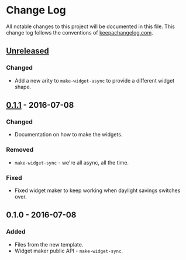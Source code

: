 # Change Log
All notable changes to this project will be documented in this file. This change log follows the conventions of [keepachangelog.com](http://keepachangelog.com/).

## [Unreleased]
### Changed
- Add a new arity to `make-widget-async` to provide a different widget shape.

## [0.1.1] - 2016-07-08
### Changed
- Documentation on how to make the widgets.

### Removed
- `make-widget-sync` - we're all async, all the time.

### Fixed
- Fixed widget maker to keep working when daylight savings switches over.

## 0.1.0 - 2016-07-08
### Added
- Files from the new template.
- Widget maker public API - `make-widget-sync`.

[Unreleased]: https://github.com/your-name/spellchecker/compare/0.1.1...HEAD
[0.1.1]: https://github.com/your-name/spellchecker/compare/0.1.0...0.1.1
